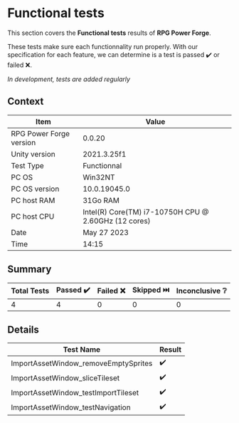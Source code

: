 # Functional tests

This section covers the **Functional tests** results of **RPG Power Forge**.

These tests make sure each functionnality run properly. With our specification for each feature, we can determine is a test is passed ✔️ or failed ❌.

*In development, tests are added regularly*

## Context

Item|Value
--|---
RPG Power Forge version| 0.0.20
Unity version| 2021.3.25f1
Test Type| Functionnal
PC OS| Win32NT
PC OS version| 10.0.19045.0
PC host RAM| 31Go RAM
PC host CPU| Intel(R) Core(TM) i7-10750H CPU @ 2.60GHz (12 cores)
Date| May 27 2023
Time| 14:15

## Summary

Total Tests|Passed ✔️|Failed ❌|Skipped ⏭️|Inconclusive ❔
-------|--------|---|---|---
4|4|0|0|0

## Details

Test Name|Result
-------|--------
ImportAssetWindow_removeEmptySprites| ✔️
ImportAssetWindow_sliceTileset| ✔️
ImportAssetWindow_testImportTileset| ✔️
ImportAssetWindow_testNavigation| ✔️

